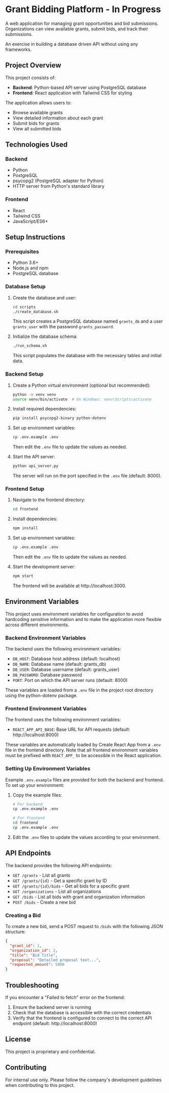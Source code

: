 # Grant Bidding Platform - In Progress

A web application for managing grant opportunities and bid submissions. Organizations can view available grants, submit bids, and track their submissions.

An exercise in building a database driven API without using any frameworks. 

## Project Overview

This project consists of:

- **Backend**: Python-based API server using PostgreSQL database
- **Frontend**: React application with Tailwind CSS for styling

The application allows users to:
- Browse available grants
- View detailed information about each grant
- Submit bids for grants
- View all submitted bids

## Technologies Used

### Backend
- Python
- PostgreSQL
- psycopg2 (PostgreSQL adapter for Python)
- HTTP server from Python's standard library

### Frontend
- React
- Tailwind CSS
- JavaScript/ES6+

## Setup Instructions

### Prerequisites
- Python 3.6+
- Node.js and npm
- PostgreSQL database

### Database Setup

1. Create the database and user:
   ```bash
   cd scripts
   ./create_database.sh
   ```
   This script creates a PostgreSQL database named `grants_db` and a user `grants_user` with the password `grants_password`.

2. Initialize the database schema:
   ```bash
   ./run_schema.sh
   ```
   This script populates the database with the necessary tables and initial data.

### Backend Setup

1. Create a Python virtual environment (optional but recommended):
   ```bash
   python -m venv venv
   source venv/bin/activate  # On Windows: venv\Scripts\activate
   ```

2. Install required dependencies:
   ```bash
   pip install psycopg2-binary python-dotenv
   ```

3. Set up environment variables:
   ```bash
   cp .env.example .env
   ```
   Then edit the `.env` file to update the values as needed.

4. Start the API server:
   ```bash
   python api_server.py
   ```
   The server will run on the port specified in the `.env` file (default: 8000).

### Frontend Setup

1. Navigate to the frontend directory:
   ```bash
   cd frontend
   ```

2. Install dependencies:
   ```bash
   npm install
   ```

3. Set up environment variables:
   ```bash
   cp .env.example .env
   ```
   Then edit the `.env` file to update the values as needed.

4. Start the development server:
   ```bash
   npm start
   ```
   The frontend will be available at http://localhost:3000.

## Environment Variables

This project uses environment variables for configuration to avoid hardcoding sensitive information and to make the application more flexible across different environments.

### Backend Environment Variables

The backend uses the following environment variables:

- `DB_HOST`: Database host address (default: localhost)
- `DB_NAME`: Database name (default: grants_db)
- `DB_USER`: Database username (default: grants_user)
- `DB_PASSWORD`: Database password
- `PORT`: Port on which the API server runs (default: 8000)

These variables are loaded from a `.env` file in the project root directory using the python-dotenv package.

### Frontend Environment Variables

The frontend uses the following environment variables:

- `REACT_APP_API_BASE`: Base URL for API requests (default: http://localhost:8000)

These variables are automatically loaded by Create React App from a `.env` file in the frontend directory. Note that all frontend environment variables must be prefixed with `REACT_APP_` to be accessible in the React application.

### Setting Up Environment Variables

Example `.env.example` files are provided for both the backend and frontend. To set up your environment:

1. Copy the example files:
   ```bash
   # For backend
   cp .env.example .env
   
   # For frontend
   cd frontend
   cp .env.example .env
   ```

2. Edit the `.env` files to update the values according to your environment.

## API Endpoints

The backend provides the following API endpoints:

- `GET /grants` - List all grants
- `GET /grants/{id}` - Get a specific grant by ID
- `GET /grants/{id}/bids` - Get all bids for a specific grant
- `GET /organizations` - List all organizations
- `GET /bids` - List all bids with grant and organization information
- `POST /bids` - Create a new bid

### Creating a Bid

To create a new bid, send a POST request to `/bids` with the following JSON structure:

```json
{
  "grant_id": 1,
  "organization_id": 2,
  "title": "Bid Title",
  "proposal": "Detailed proposal text...",
  "requested_amount": 5000
}
```

## Troubleshooting

If you encounter a "Failed to fetch" error on the frontend:
1. Ensure the backend server is running
2. Check that the database is accessible with the correct credentials
3. Verify that the frontend is configured to connect to the correct API endpoint (default: http://localhost:8000)

## License

This project is proprietary and confidential.

## Contributing

For internal use only. Please follow the company's development guidelines when contributing to this project.